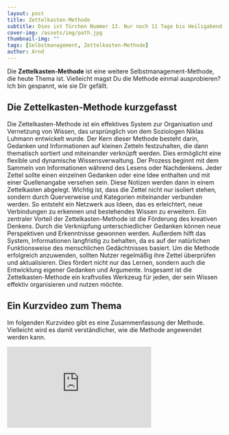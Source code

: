 ```yaml
---
layout: post
title: Zettelkasten-Methode
subtitle: Dies ist Türchen Nummer 13. Nur noch 11 Tage bis Heiligabend!
cover-img: /assets/img/path.jpg
thumbnail-img: ""
tags: [Selbstmanagement, Zettelkasten-Methode]
author: Arnd
---
```


Die **Zettelkasten-Methode** ist eine weitere Selbstmanagement-Methode, die heute Thema ist. Vielleicht magst Du die Methode einmal ausprobieren? Ich bin gespannt, wie sie Dir gefällt.

## Die Zettelkasten-Methode kurzgefasst

Die Zettelkasten-Methode ist ein effektives System zur Organisation und Vernetzung von Wissen, das ursprünglich von dem Soziologen Niklas Luhmann entwickelt wurde. Der Kern dieser Methode besteht darin, Gedanken und Informationen auf kleinen Zetteln festzuhalten, die dann thematisch sortiert und miteinander verknüpft werden. Dies ermöglicht eine flexible und dynamische Wissensverwaltung. Der Prozess beginnt mit dem Sammeln von Informationen während des Lesens oder Nachdenkens. Jeder Zettel sollte einen einzelnen Gedanken oder eine Idee enthalten und mit einer Quellenangabe versehen sein. Diese Notizen werden dann in einem Zettelkasten abgelegt. Wichtig ist, dass die Zettel nicht nur isoliert stehen, sondern durch Querverweise und Kategorien miteinander verbunden werden. So entsteht ein Netzwerk aus Ideen, das es erleichtert, neue Verbindungen zu erkennen und bestehendes Wissen zu erweitern. Ein zentraler Vorteil der Zettelkasten-Methode ist die Förderung des kreativen Denkens. Durch die Verknüpfung unterschiedlicher Gedanken können neue Perspektiven und Erkenntnisse gewonnen werden. Außerdem hilft das System, Informationen langfristig zu behalten, da es auf der natürlichen Funktionsweise des menschlichen Gedächtnisses basiert. Um die Methode erfolgreich anzuwenden, sollten Nutzer regelmäßig ihre Zettel überprüfen und aktualisieren. Dies fördert nicht nur das Lernen, sondern auch die Entwicklung eigener Gedanken und Argumente. Insgesamt ist die Zettelkasten-Methode ein kraftvolles Werkzeug für jeden, der sein Wissen effektiv organisieren und nutzen möchte.

## Ein Kurzvideo zum Thema

Im folgenden Kurzvideo gibt es eine Zusammenfassung der Methode. Vielleicht wird es damit verständlicher, wie die Methode angewendet werden kann.

<iframe width="336" height="189" src="https://www.youtube.com/embed/qXgKaJsmwz4?si=kDZdW2PwSfwlrfW5" title="YouTube video player" frameborder="0" allow="accelerometer; autoplay; clipboard-write; encrypted-media; gyroscope; picture-in-picture; web-share" referrerpolicy="strict-origin-when-cross-origin" allowfullscreen></iframe>